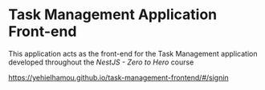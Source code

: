 # Task Management Application Front-end

This application acts as the front-end for the Task Management application developed throughout the *NestJS - Zero to Hero* course


https://yehielhamou.github.io/task-management-frontend/#/signin
